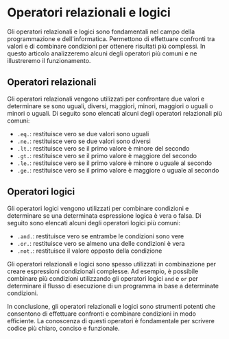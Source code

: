 # Operatori relazionali e logici

Gli operatori relazionali e logici sono fondamentali nel campo della programmazione e dell'informatica. Permettono di effettuare confronti tra valori e di combinare condizioni per ottenere risultati più complessi. In questo articolo analizzeremo alcuni degli operatori più comuni e ne illustreremo il funzionamento.

## Operatori relazionali

Gli operatori relazionali vengono utilizzati per confrontare due valori e determinare se sono uguali, diversi, maggiori, minori, maggiori o uguali o minori o uguali. Di seguito sono elencati alcuni degli operatori relazionali più comuni:

- `.eq.`: restituisce vero se due valori sono uguali
- `.ne.`: restituisce vero se due valori sono diversi
- `.lt.`: restituisce vero se il primo valore è minore del secondo
- `.gt.`: restituisce vero se il primo valore è maggiore del secondo
- `.le.`: restituisce vero se il primo valore è minore o uguale al secondo
- `.ge.`: restituisce vero se il primo valore è maggiore o uguale al secondo

## Operatori logici

Gli operatori logici vengono utilizzati per combinare condizioni e determinare se una determinata espressione logica è vera o falsa. Di seguito sono elencati alcuni degli operatori logici più comuni:

- `.and.`: restituisce vero se entrambe le condizioni sono vere
- `.or.`: restituisce vero se almeno una delle condizioni è vera
- `.not.`: restituisce il valore opposto della condizione

Gli operatori relazionali e logici sono spesso utilizzati in combinazione per creare espressioni condizionali complesse. Ad esempio, è possibile combinare più condizioni utilizzando gli operatori logici `and` e `or` per determinare il flusso di esecuzione di un programma in base a determinate condizioni.

In conclusione, gli operatori relazionali e logici sono strumenti potenti che consentono di effettuare confronti e combinare condizioni in modo efficiente. La conoscenza di questi operatori è fondamentale per scrivere codice più chiaro, conciso e funzionale.